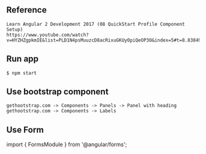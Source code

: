 ## Reference
    Learn Angular 2 Development 2017 (08 QuickStart Profile Component Setup)
    https://www.youtube.com/watch?v=HYZHZgpkmIE&list=PLD1N4psMuuzcD8acRixuGKUyOpiQeOP3O&index=5#t=8.83849

## Run app
    $ npm start
## Use bootstrap component
    gethootstrap.com -> Components -> Panels -> Panel with heading
    gethootstrap.com -> Components -> Labels


## Use Form
import { FormsModule } from '@angular/forms';
